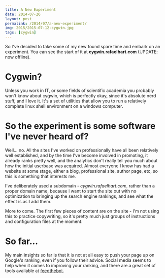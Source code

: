 ```yaml
---
title: A New Experiment
date: 2014-07-26
layout: post
permalink: /2014/07/a-new-experiment/
img: 2015/2015-07-12-cygwin.jpg
tags: [cygwin]
---
```


So I've decided to take some of my new found spare time and embark on an experiment. You can see the start of it at **cygwin.rafaelhart.com** (UPDATE: now offline).

# Cygwin?
Unless you work in IT, or some fields of scientific academia you probably won't know about cygwin, which is perfectly okay, since it's absolute nerd stuff, and I love it. It's a set of utilities that allow you to run a relatively complete linux shell environment on a windows computer.

# So the experiment is some software I've never heard of?
Well... no. All the sites I've worked on professionally have all been relatively well established, and by the time I've become involved in promoting, it already ranks pretty well, and the analytics don't really tell you much about how the initial userbase was acquired. Almost everyone I know has had a website at some stage, either a blog, professional site, author page, etc, so this is something that interests me.

I've deliberately used a subdomain - *cygwin.rafaelhart.com*, rather than a proper domain name, because I want to start the site out with no optimization to bringing up the search engine rankings, and see what the effect is as I add them.

More to come. The first few pieces of content are on the site - I'm not using this to practice copywriting, so it's pretty much just groups of instructions and configuration files at the moment.

# So far...
My main insights so far is that it is not at all easy to push your page up on Google's ranking, even if you follow their advice. Social media seems to help when it comes to improving your ranking, and there are a great set of tools available at [feedthebot](http://www.feedthebot.com).